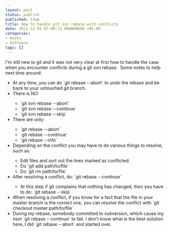 ```yaml
---
layout: post
status: publish
published: true
title: How to handle git svn rebase with conflicts
date: 2011-12-01 07:09:13.000000000 +01:00
categories:
- Hacks
- Software
tags: []
---
```

I'm still new to git and it was not very clear at first how to handle the case when you encounter conflicts during a git svn rebase.  Some notes to help next time around:
<ul>
	<li>At any time, you can do `git rebase --abort` to undo the rebase and be back to your untouched git branch.</li>
	<li>There is NO:</li>
<ul>
	<li>`git svn rebase --abort`</li>
	<li>`git svn rebase --continue`</li>
	<li>`git svn rebase --skip`</li>
</ul>
	<li>There are only:</li>
<ul>
	<li>`git rebase --abort`</li>
	<li>`git rebase --continue`</li>
	<li>`git rebase --info`</li>
</ul>
	<li>Depending on the conflict you may have to do various things to resolve, such as:</li>
<ul>
	<li>Edit files and sort out the lines marked as conflicted.</li>
	<li>Do `git add path/to/file`</li>
	<li>Do `git rm path/to/file`</li>
</ul>
	<li>After resolving a conflict, do: `git rebase --continue`</li>
<ul>
	<li>At this step if git complains that nothing has changed, then you have to do: `git rebase --skip`</li>
</ul>
	<li>When resolving a conflict, if you know for a fact that the file in your master branch is the correct one, you can resolve the conflict with `git checkout master path/to/file`</li>
	<li>During my rebase, somebody committed to subversion, which cause my next `git rebase --continue` to fail. I don't know what is the best solution here, I did `git rebase --abort` and started over.</li>
</ul>
